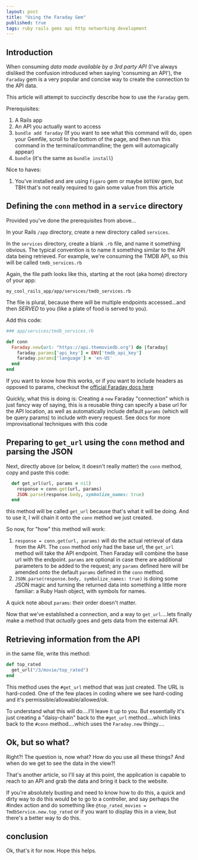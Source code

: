 ```yaml
---
layout: post
title: "Using the Faraday Gem"
published: true
tags: ruby rails gems api http networking development
---
```


## Introduction

When consuming _data made available by a 3rd party API_ (I've always disliked the confusion introduced when saying 'consuming an API'), the `Faraday` gem is a very popular and concise way to create the connection to the API data.

This article will attempt to succinctly describe how to use the `Faraday` gem.

Prerequisites:

1. A Rails app
2. An API you actually want to access
3. `bundle add faraday` (If you want to see what this command will do, open your Gemfile, scroll to the bottom of the page, and then run this command in the terminal/commandline; the gem will automagically appear)
4. `bundle` (it's the same as `bundle install`)

Nice to haves:

1. You've installed and are using `Figaro` gem or maybe `DOTENV` gem, but TBH that's not really required to gain some value from this article

## Defining the `conn` method in a `service` directory

Provided you've done the prerequisites from above...

In your Rails `/app` directory, create a new directory called `services`.

In the `services` directory, create a blank `.rb` file, and name it something obvious. The typical convention is to name it something similar to the API data being retrieved. For example, we're consuming the TMDB API, so this will be called `tmdb_services.rb`

Again, the file path looks like this, starting at the root (aka home) directory of your app:

```
my_cool_rails_app/app/services/tmdb_services.rb
```

The file is plural, because there will be multiple endpoints accessed...and then _SERVED_ to you (like a plate of food is served to you).

Add this code:

```ruby
### app/services/tmdb_services.rb

def conn
  Faraday.new(url: "https://api.themoviedb.org") do |faraday|
    faraday.params['api_key'] = ENV['tmdb_api_key']
    faraday.params['language'] = 'en-US'
  end
end
```

If you want to know how this works, or if you want to include headers as opposed to params, checkout the [official Faraday docs here](https://lostisland.github.io/faraday/usage/)

Quickly, what this is doing is: Creating a `new` Faraday "connection" which is just fancy way of saying, this is a reusable thing can specify a base url for the API location, as well as automatically include default `params` (which will be query params) to include with every request. See docs for more improvisational techniques with this code

## Preparing to `get_url` using the `conn` method and parsing the JSON

Next, directly above (or below, it doesn't really matter) the `conn` method, copy and paste this code:

```ruby
  def get_url(url, params = nil)
    response = conn.get(url, params)
    JSON.parse(response.body, symbolize_names: true)
  end
```

this method will be called `get_url` because that's what it will be doing. And to use it, I will chain it onto the `conn` method we just created.

So now, for "how" this method will work:

1. `response = conn.get(url, params)` will do the actual retrieval of data from the API. The `conn` method only had the base url, the `get_url` method will take the API endpoint. Then Faraday will combine the base url with the endpoint. `params` are optional in case there are additional parameters to be added to the request; any `params` defined here will be amended onto the default `params` defined in the `conn` method.
2. `JSON.parse(response.body, symbolize_names: true)` is doing some JSON magic and turning the returned data into something a little more familiar: a Ruby Hash object, with symbols for names.

A quick note about `params`: their order doesn't matter.

Now that we've established a connection, and a way to `get_url`....lets finally make a method that _actually_ goes and gets data from the external API.

## Retrieving information from the API

in the same file, write this method:

```ruby
def top_rated
  get_url("/3/movie/top_rated")
end
```

This method uses the `#get_url` method that was just created. The URL is hard-coded. One of the few places in coding where we see hard-coding and it's permissible/allowable/allowed/ok.

To understand what this will do....I'll leave it up to you. But essentially it's just creating a "daisy-chain" back to the `#get_url` method....which links back to the `#conn` method....which uses the `Faraday.new` thingy....

## Ok, but so what?
Right?! The question is, now what? How do you use all these things? And when do we get to see the data in the view?!

That's another article, so I'll say at this point, the application is capable to reach to an API and grab the data and bring it back to the website.

If you're absolutely busting and need to know how to do this, a quick and dirty way to do this would be to go to a controller, and say perhaps the #index action and do something like `@top_rated_movies = TmdbService.new.top_rated` or if you want to display this in a view, but there's a better way to do this.

## conclusion

Ok, that's it for now. Hope this helps.
